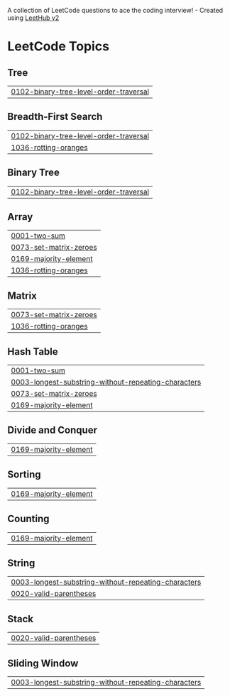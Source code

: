A collection of LeetCode questions to ace the coding interview! - Created using [LeetHub v2](https://github.com/arunbhardwaj/LeetHub-2.0)
<!---LeetCode Topics Start-->
# LeetCode Topics
## Tree
|  |
| ------- |
| [0102-binary-tree-level-order-traversal](https://github.com/Decibol/Leetcode/tree/master/0102-binary-tree-level-order-traversal) |
## Breadth-First Search
|  |
| ------- |
| [0102-binary-tree-level-order-traversal](https://github.com/Decibol/Leetcode/tree/master/0102-binary-tree-level-order-traversal) |
| [1036-rotting-oranges](https://github.com/Decibol/Leetcode/tree/master/1036-rotting-oranges) |
## Binary Tree
|  |
| ------- |
| [0102-binary-tree-level-order-traversal](https://github.com/Decibol/Leetcode/tree/master/0102-binary-tree-level-order-traversal) |
## Array
|  |
| ------- |
| [0001-two-sum](https://github.com/Decibol/Leetcode/tree/master/0001-two-sum) |
| [0073-set-matrix-zeroes](https://github.com/Decibol/Leetcode/tree/master/0073-set-matrix-zeroes) |
| [0169-majority-element](https://github.com/Decibol/Leetcode/tree/master/0169-majority-element) |
| [1036-rotting-oranges](https://github.com/Decibol/Leetcode/tree/master/1036-rotting-oranges) |
## Matrix
|  |
| ------- |
| [0073-set-matrix-zeroes](https://github.com/Decibol/Leetcode/tree/master/0073-set-matrix-zeroes) |
| [1036-rotting-oranges](https://github.com/Decibol/Leetcode/tree/master/1036-rotting-oranges) |
## Hash Table
|  |
| ------- |
| [0001-two-sum](https://github.com/Decibol/Leetcode/tree/master/0001-two-sum) |
| [0003-longest-substring-without-repeating-characters](https://github.com/Decibol/Leetcode/tree/master/0003-longest-substring-without-repeating-characters) |
| [0073-set-matrix-zeroes](https://github.com/Decibol/Leetcode/tree/master/0073-set-matrix-zeroes) |
| [0169-majority-element](https://github.com/Decibol/Leetcode/tree/master/0169-majority-element) |
## Divide and Conquer
|  |
| ------- |
| [0169-majority-element](https://github.com/Decibol/Leetcode/tree/master/0169-majority-element) |
## Sorting
|  |
| ------- |
| [0169-majority-element](https://github.com/Decibol/Leetcode/tree/master/0169-majority-element) |
## Counting
|  |
| ------- |
| [0169-majority-element](https://github.com/Decibol/Leetcode/tree/master/0169-majority-element) |
## String
|  |
| ------- |
| [0003-longest-substring-without-repeating-characters](https://github.com/Decibol/Leetcode/tree/master/0003-longest-substring-without-repeating-characters) |
| [0020-valid-parentheses](https://github.com/Decibol/Leetcode/tree/master/0020-valid-parentheses) |
## Stack
|  |
| ------- |
| [0020-valid-parentheses](https://github.com/Decibol/Leetcode/tree/master/0020-valid-parentheses) |
## Sliding Window
|  |
| ------- |
| [0003-longest-substring-without-repeating-characters](https://github.com/Decibol/Leetcode/tree/master/0003-longest-substring-without-repeating-characters) |
<!---LeetCode Topics End-->